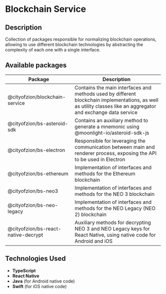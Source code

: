# Blockchain Service

## Description
Collection of packages responsible for normalizing blockchain operations, allowing to use different blockchain technologies by abstracting the
complexity of each one with a single interface.

## Available packages
| Package                             | Description                                                                                                                                                    |
|-------------------------------------|----------------------------------------------------------------------------------------------------------------------------------------------------------------|
| @cityofzion/blockchain-service      | Contains the main interfaces and methods used by different blockchain implementations, as well as utility classes like an aggregator and exchange data service |
| @cityofzion/bs-asteroid-sdk         | Contains an auxiliary method to generate a mnemonic using @moonlight-io/asteroid-sdk-js                                                                        |
| @cityofzion/bs-electron             | Responsible for leveraging the communication between main and renderer process, exposing the API to be used in Electron                                        |
| @cityofzion/bs-ethereum             | Implementation of interfaces and methods for the Ethereum blockchain                                                                                           |
| @cityofzion/bs-neo3                 | Implementation of interfaces and methods for the NEO 3 blockchain                                                                                              |
| @cityofzion/bs-neo-legacy           | Implementation of interfaces and methods for the NEO Legacy (NEO 2) blockchain                                                                                 |
| @cityofzion/bs-react-native-decrypt | Auxiliary methods for decrypting NEO 3 and NEO Legacy keys for React Native, using native code for Android and iOS                                             |


## Technologies Used
- **TypeScript**
- **React Native**
- **Java** (for Android native code)
- **Swift** (for iOS native code)
